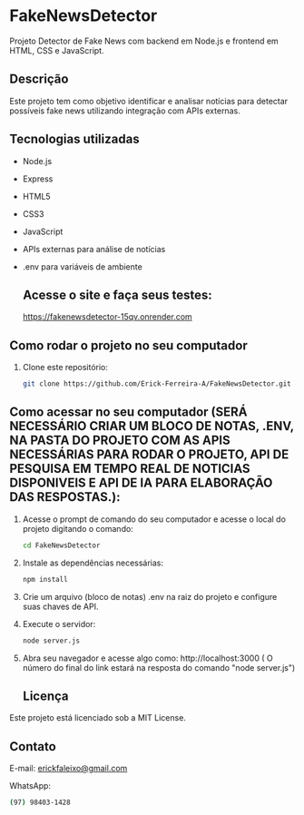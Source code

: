 # FakeNewsDetector

Projeto Detector de Fake News com backend em Node.js e frontend em HTML, CSS e JavaScript.

## Descrição

Este projeto tem como objetivo identificar e analisar notícias para detectar possíveis fake news utilizando integração com APIs externas.

## Tecnologias utilizadas

- Node.js
- Express
- HTML5
- CSS3
- JavaScript
- APIs externas para análise de notícias
- .env para variáveis de ambiente

  ## Acesse o site e faça seus testes:

  https://fakenewsdetector-15qv.onrender.com

## Como rodar o projeto no seu computador

1. Clone este repositório:
   ```bash
   git clone https://github.com/Erick-Ferreira-A/FakeNewsDetector.git

## Como acessar no seu computador (SERÁ NECESSÁRIO CRIAR UM BLOCO DE NOTAS, .ENV, NA PASTA DO PROJETO COM AS APIS NECESSÁRIAS PARA RODAR O PROJETO, API DE PESQUISA EM TEMPO REAL DE NOTICIAS DISPONIVEIS E API DE IA PARA ELABORAÇÃO DAS RESPOSTAS.):
1. Acesse o prompt de comando do seu computador e acesse o local do projeto digitando o comando:
   ```bash
   cd FakeNewsDetector
2. Instale as dependências necessárias:
   ```bash
   npm install
3. Crie um arquivo (bloco de notas) .env na raiz do projeto e configure suas chaves de API.
4. Execute o servidor:
   ```bash
   node server.js
5. Abra seu navegador e acesse algo como: http://localhost:3000 ( O número do final do link estará na resposta do comando "node server.js")

   ## Licença
   
Este projeto está licenciado sob a MIT License.

## Contato

 E-mail: erickfaleixo@gmail.com

 WhatsApp:

 ```bash
(97) 98403-1428


